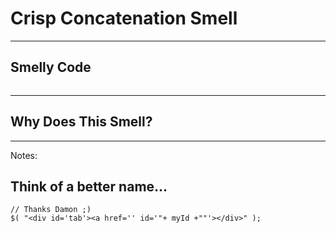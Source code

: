 # Crisp Concatenation Smell

------

## Smelly Code

```
```

------

## Why Does This Smell?

------

Notes:

## Think of a better name...

```
// Thanks Damon ;)
$( "<div id='tab'><a href='' id='"+ myId +""'></div>" );
```
